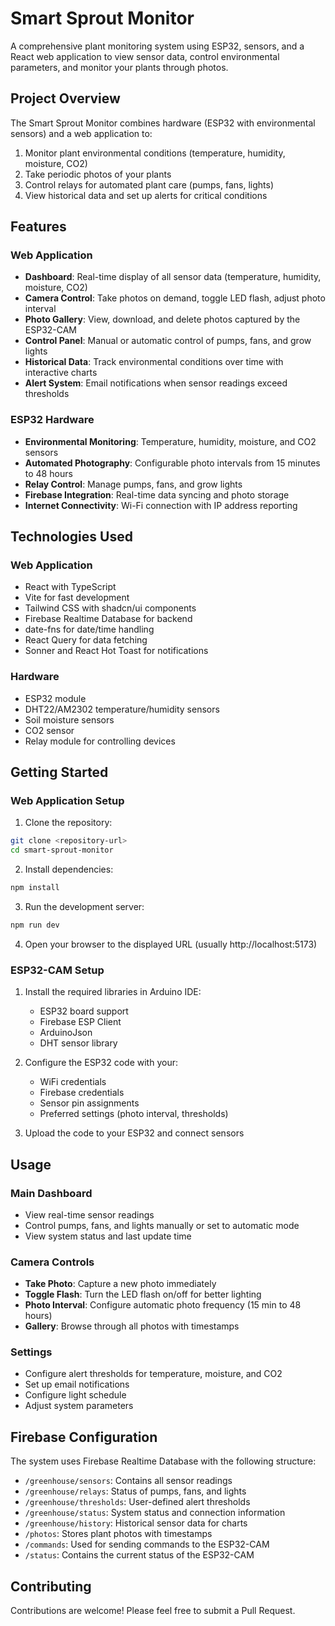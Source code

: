 # Smart Sprout Monitor

A comprehensive plant monitoring system using ESP32, sensors, and a React web application to view sensor data, control environmental parameters, and monitor your plants through photos.

## Project Overview

The Smart Sprout Monitor combines hardware (ESP32 with environmental sensors) and a web application to:

1. Monitor plant environmental conditions (temperature, humidity, moisture, CO2)
2. Take periodic photos of your plants
3. Control relays for automated plant care (pumps, fans, lights)
4. View historical data and set up alerts for critical conditions

## Features

### Web Application

- **Dashboard**: Real-time display of all sensor data (temperature, humidity, moisture, CO2)
- **Camera Control**: Take photos on demand, toggle LED flash, adjust photo interval
- **Photo Gallery**: View, download, and delete photos captured by the ESP32-CAM
- **Control Panel**: Manual or automatic control of pumps, fans, and grow lights
- **Historical Data**: Track environmental conditions over time with interactive charts
- **Alert System**: Email notifications when sensor readings exceed thresholds

### ESP32 Hardware

- **Environmental Monitoring**: Temperature, humidity, moisture, and CO2 sensors
- **Automated Photography**: Configurable photo intervals from 15 minutes to 48 hours
- **Relay Control**: Manage pumps, fans, and grow lights
- **Firebase Integration**: Real-time data syncing and photo storage
- **Internet Connectivity**: Wi-Fi connection with IP address reporting

## Technologies Used

### Web Application
- React with TypeScript
- Vite for fast development
- Tailwind CSS with shadcn/ui components
- Firebase Realtime Database for backend
- date-fns for date/time handling
- React Query for data fetching
- Sonner and React Hot Toast for notifications

### Hardware
- ESP32 module
- DHT22/AM2302 temperature/humidity sensors
- Soil moisture sensors
- CO2 sensor
- Relay module for controlling devices

## Getting Started

### Web Application Setup

1. Clone the repository:

```sh
git clone <repository-url>
cd smart-sprout-monitor
```

2. Install dependencies:

```sh
npm install
```

3. Run the development server:

```sh
npm run dev
```

4. Open your browser to the displayed URL (usually http://localhost:5173)

### ESP32-CAM Setup

1. Install the required libraries in Arduino IDE:
   - ESP32 board support
   - Firebase ESP Client
   - ArduinoJson
   - DHT sensor library

2. Configure the ESP32 code with your:
   - WiFi credentials
   - Firebase credentials
   - Sensor pin assignments
   - Preferred settings (photo interval, thresholds)

3. Upload the code to your ESP32 and connect sensors

## Usage

### Main Dashboard

- View real-time sensor readings
- Control pumps, fans, and lights manually or set to automatic mode
- View system status and last update time

### Camera Controls

- **Take Photo**: Capture a new photo immediately
- **Toggle Flash**: Turn the LED flash on/off for better lighting
- **Photo Interval**: Configure automatic photo frequency (15 min to 48 hours)
- **Gallery**: Browse through all photos with timestamps

### Settings

- Configure alert thresholds for temperature, moisture, and CO2
- Set up email notifications
- Configure light schedule
- Adjust system parameters

## Firebase Configuration

The system uses Firebase Realtime Database with the following structure:

- `/greenhouse/sensors`: Contains all sensor readings
- `/greenhouse/relays`: Status of pumps, fans, and lights
- `/greenhouse/thresholds`: User-defined alert thresholds
- `/greenhouse/status`: System status and connection information
- `/greenhouse/history`: Historical sensor data for charts
- `/photos`: Stores plant photos with timestamps
- `/commands`: Used for sending commands to the ESP32-CAM
- `/status`: Contains the current status of the ESP32-CAM

## Contributing

Contributions are welcome! Please feel free to submit a Pull Request.

